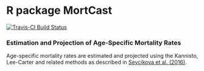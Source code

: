 # R package MortCast

[![Travis-CI Build Status](https://travis-ci.org/PPgp/MortCast.svg?branch=master)](https://travis-ci.org/PPgp/MortCast)

### Estimation and Projection of Age-Specific Mortality Rates

Age-specific mortality rates are estimated and projected using 
the Kannisto, Lee-Carter and related methods as described in [Sevcikova et al. (2016)](https://link.springer.com/chapter/10.1007%2F978-3-319-26603-9_15).

